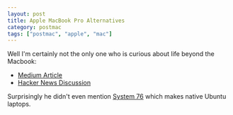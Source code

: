 ```yaml
---
layout: post
title: Apple MacBook Pro Alternatives
category: postmac
tags: ["postmac", "apple", "mac"]
---
```


Well I'm certainly not the only one who is curious about life beyond the Macbook:

* [Medium Article](https://medium.com/broken-window/my-search-for-a-macbook-pro-alternative-e549ea2b2dee#.j80auzeup)
* [Hacker News Discussion](https://news.ycombinator.com/item?id=13142754)

Surprisingly he didn't even mention [System 76](https://system76.com/) which makes native Ubuntu laptops.  